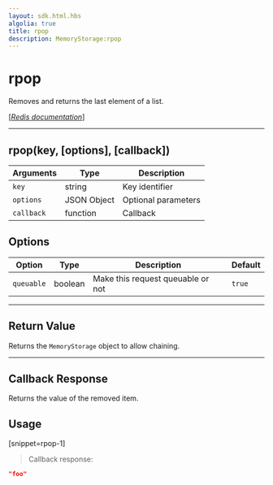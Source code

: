 ```yaml
---
layout: sdk.html.hbs
algolia: true
title: rpop
description: MemoryStorage:rpop
---
```

  

# rpop
Removes and returns the last element of a list.

[[_Redis documentation_]](https://redis.io/commands/rpop)

---

## rpop(key, [options], [callback])

| Arguments | Type | Description |
|---------------|---------|----------------------------------------|
| `key` | string | Key identifier |
| `options` | JSON Object | Optional parameters |
| `callback` | function | Callback |

## Options

| Option | Type | Description | Default |
|---------------|---------|----------------------------------------|---------|
| `queuable` | boolean | Make this request queuable or not  | ``true`` |
---

## Return Value

Returns the `MemoryStorage` object to allow chaining.

---

## Callback Response

Returns the value of the removed item.

## Usage

[snippet=rpop-1]
> Callback response:

```json
"foo"
```
